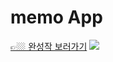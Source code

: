 
<h1>memo App</h1>

<a href="https://rjhee.github.io/memoApp/" target="_blank">👉🏼 완성작 보러가기</a>
<img src="https://user-images.githubusercontent.com/87287296/138563145-fb7ecad2-1287-4624-9911-53e6a50473da.png">
